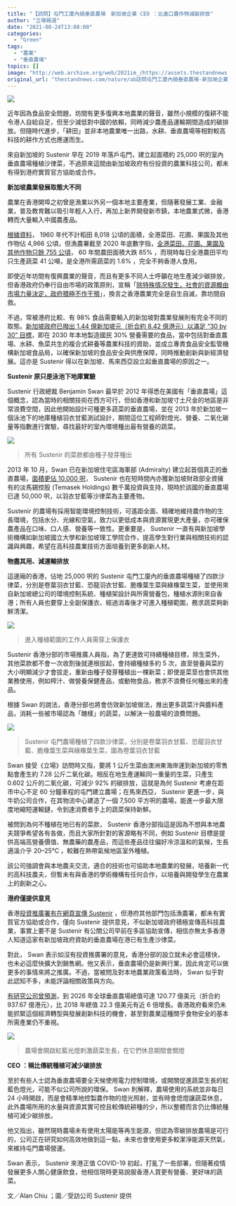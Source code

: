 ```yaml
---
title: "【訪問】屯門工廈內搞垂直農場　新加坡企業 CEO ：比進口農作物減碳排放"
author: "立場報道"
date: "2021-08-24T13:08:00"
categories:
  - "Green"
tags:
  - "農業"
  - "垂直農場"
topics: []
image: "http://web.archive.org/web/2021im_/https://assets.thestandnews.com/media/photos/farm-06_iXDHhjY.png"
original_url: "thestandnews.com/nature/ab訪問屯門工廈內搞垂直農場-新加坡企業-ceo-比進口農作物減碳排放"
---
```

![](http://web.archive.org/web/2021im_/https://assets.thestandnews.com/media/photos/farm-06_iXDHhjY.png)

近年因為食品安全問題，坊間有更多復興本地農業的聲音，雖然小規模的復耕不能令港人自給自足，但至少減低對中國的依賴，同時減少農產品運輸期間造成的碳排放。但隨時代進步，「耕田」並非本地農業唯一出路，水耕、垂直農場等相對較高科技的耕作方式也應運而生。

來自新加坡的 Sustenir 早在 2019 年落戶屯門，建立起面積約 25,000 呎的室內垂直農場種植沙律菜，不過原來這間由新加坡政府有份投資的農業科技公司，都未有得到港府實質官方協助或合作。

**新加坡農業發展取態大不同**

農業在香港開埠之初曾是漁業以外另一個本地主要產業，但隨著發展工業、金融業，普及教育難以吸引年輕人入行，再加上新界開發新市鎮，本地農業式微，香港轉而大量輸入中國農產品。

[根據資料](http://web.archive.org/web/20211229132119/http://producegreen.org.hk/landraces/main_24.html)， 1960 年代不計稻田 8,018 公頃的面積，全港菜田、花圃、果園及其他作物佔 4,966 公頃，但漁農署截至 2020 年底數字指，[全港菜田、花圃、果園及其他作物只餘 755 公頃](http://web.archive.org/web/20211229132119/https://www.afcd.gov.hk/tc_chi/agriculture/agr_hk/agr_hk.html)， 60 年間農田面積大跌 85% ，而現時每日全港農田平均只生產蔬菜 41 公噸，是全港所需蔬菜的 1.6% ，完全不夠香港人食用。

即使近年坊間有復興農業的聲音，而且有更多不同人士呼籲在地生產減少碳排放，但香港政府仍奉行自由市場的政策原則，宣稱「[除特殊情况發生，社會的資源概由市場力量決定，政府積極不作干預](http://web.archive.org/web/20211229132119/https://www.afcd.gov.hk/tc_chi/agriculture/agr_hk/agr_hk.html)」，換言之香港農業完全是自生自滅，靠坊間自救。

不過，常被港府比較、有 98% 食品需要輸入的新加坡對農業發展則有完全不同的取態。[新加坡政府已撥出 1.44 億新加坡元（折合約 8.42 億港元）以滿足 “30 by 30” 目標](http://web.archive.org/web/20211229132119/https://www.bloomberg.com/opinion/articles/2021-04-29/singapore-s-investment-in-urban-farming-isn-t-just-trendy)，即在 2030 年本地製造國民 30% 營養需要的食品，當中包括對垂直農場、水耕、魚菜共生的複合式耕養等農業科技的資助，並成立專責食品安全監管機構新加坡食品局，以確保新加坡的食品安全與供應保障，同時推動創新與新經濟發展。這亦是 Sustenir 得以在新加坡、馬來西亞設立起垂直農場的原因之一。

**Sustenir 原只是泳池下地庫實驗**

Sustenir 行政總裁 Benjamin Swan 最早於 2012 年得悉在美國有「垂直農場」這個概念，認為當時的相關技術在西方可行，但如香港和新加坡寸土尺金的地區是非常浪費空間，因此他開始設計可種更多蔬菜的垂直農場，並在 2013 年於新加坡一個泳池下的地庫種植羽衣甘藍測試設計，期間這位工程師對燈光、營養、二氧化碳量等指數進行實驗，尋找最好的室內環境種出最有營養的蔬菜。

![](http://web.archive.org/web/2021im_/https://assets.thestandnews.com/media/photos/BIL_8361_wEE6I.jpg)
> 所有 Sustenir 的菜款都由種子發芽種出

2013 年 10 月，Swan 已在新加坡住宅區海軍部 (Admiralty) 建立起首個真正的垂直農場，[面積更佔 10,000 呎](http://web.archive.org/web/20211229132119/https://www.mti.gov.sg/FutureEconomy/Leaders-of-Transformation/Sustenir-Agriculture)， Sustenir 也在短時間內亦獲新加坡財政部全資擁有的淡馬錫控股 (Temasek Holdings) 數千萬投資與支持，現時於該國的垂直農場已達 50,000 呎，以羽衣甘藍等沙律菜為主要產物。

Sustenir 的農場有採用智能環境控制技術，可遙距全面、精確地維持農作物的生長環境，包括水分、光線和空氣，致力以更低成本與資源實現更大產量，亦可確保農產品在口味、口人感、營養等一致性。更重要是， Sustenir 一直有與新加坡學術機構如新加坡國立大學和新加坡理工學院合作，提高學生對行業與相關技術的認識與興趣，希望在高科技農業技術方面培養到更多創新人材。

**物盡其用、減運輸排放**

這邊廂的香港，佔地 25,000 呎的 Sustenir 屯門工廈內的垂直農場種植了四款沙律菜，分別是卷葉羽衣甘藍、恐龍羽衣甘藍、脆橡葉生菜與綠橡葉生菜，並使用來自新加坡總公司的環境控制系統、種植架設計與所需營養包，種植水源則來自香港；所有人員也要穿上全副保護衣、經過消毒後才可進入種植範圍，務求蔬菜夠新鮮清潔。

![](http://web.archive.org/web/2021im_/https://assets.thestandnews.com/media/photos/BIL_8870_Vj5iw.jpg)
> 進入種植範圍的工作人員需穿上保護衣

Sustenir 香港分部的市場推廣人員指，為了更達致可持續種植目標，除生菜外，其他菜款都不會一次收割後就連根拔起，會持續種植多約 5 次，直至營養與菜的大小明顯減少才會拔走，重新由種子發芽種植出一棵新菜；即使是菜莖也會供其他業務使用，例如榨汁、做營養保健產品，或動物食品，務求不浪費任何種出來的產品。

根據 Swan 的說法，香港分部也將會仿效新加坡做法，推出更多蔬菜汁與醬料產品，消耗一些被市場認為「醜樣」的蔬菜，以解決一般農場的浪費問題。

![](http://web.archive.org/web/2021im_/https://assets.thestandnews.com/media/photos/A220-20BIL_8596_X4F9T.jpg)
> Sustenir 屯門農場種植了四款沙律菜，分別是卷葉羽衣甘藍、恐龍羽衣甘藍、脆橡葉生菜與綠橡葉生菜，圖為卷葉羽衣甘藍

Swan 接受《立場》訪問時又指，要將 1 公斤生菜由澳洲東海岸運到新加坡的零售點會產生約 7.28 公斤二氧化碳。相反在地生產運輸同一重量的生菜，只產生 0.602 公斤的二氧化碳，可減少 92% 的碳排放，這就是為何 Sustenir 考慮在距市中心不足 60 分鐘車程的屯門建立農場；在馬來西亞， Sustenir 更進一步，與牛奶公司合作，在其物流中心建造了一個 7,500 平方呎的農場，能進一步最大限度地縮短運輸鏈，令到達消費者手上的蔬菜保持新鮮。

被問到為何不種植在地已有的菜款， Sustenir 香港分部指這是因為不想與本地農夫競爭希望各有各做，而且大家所針對的客源略有不同，例如 Sustenir 目標是提供高端高營養價值、無農藥的農產品，而這些產品往往偏好冷涼溫和的氣候，生長適溫介乎 20–25℃ ，較難在熱帶氣候地區室外種植。

該公司強調會與本地農夫交流，適合的技術也可協助本地農業的發展，培養新一代的高科技農夫，但暫未有與香港的學術機構有任何合作，以培養與開發學生在農業上的創新之心。

**港府僅提供意見**　

香港[投資推廣署有在網頁宣傳 Sustenir](http://web.archive.org/web/20211229132119/https://www.investhk.gov.hk/sites/default/files/2021.01-sustenir-en.pdf) ，但港府其他部門包括漁農署，都未有實質官方協助或合作，僅向 Sustenir 提供意見，不似新加坡政府積極宣傳高科技農業，事實上要不是 Sustenir 有公關公司早前在多區協助宣傳，相信亦無太多香港人知道這家有新加坡政府資助的垂直農場在港已有生產沙律菜。

對此， Swan 表示如沒有投資推廣署的意見，香港分部的設立就未必會這樣快，也未必這麼快擴大到銷售網。他又表示，垂直農場仍是新興行業，因此肯定可以做更多的事情來將之推廣。不過，當被問及對本地農業政策看法時， Swan 似乎對此認知不多，未能評論相關政策與方向。

[有研究公司曾預測](http://web.archive.org/web/20211229132119/https://asia.nikkei.com/Business/Agriculture/Singapore-s-Temasek-bets-on-skyscraper-farms-as-growth-market)，到 2026 年全球垂直農場總值可達 120.77 億美元（折合約 937.67 億港元），比 2018 年總值 22.3 億美元有近 6 倍增長。香港政府看來仍未能抓緊這個經濟轉型與發展創新科技的機會，甚至對農業這種關乎食物安全的基本所需產業仍不重視。

![](http://web.archive.org/web/2021im_/https://assets.thestandnews.com/media/photos/BIL_8598_ViMav.jpg)
> 農場會開啟紅藍光燈刺激蔬菜生長，在它們休息期間會關燈

**CEO ：稱比傳統種植可減少碳排放**

至於有些人士認為垂直農場要全天候使用電力控制環境，或開關促進蔬菜生長的紅藍色燈光，可能不似公司所說的環保。 Swan 則解釋，農場使用的系統並非每日 24 小時開啟，而是會精準地控製農作物的燈光照射，並有時會熄燈讓蔬菜休息，此外農場所用的水量與資源其實可控且較傳統耕種的少，所以整體而言仍比傳統種植可減少碳排放。

他又指出，雖然現時農場未有使用太陽能等再生能源，但認為零碳排放農場是可行的，公司正在研究如何高效地做到這一點，未來也會使用更多較潔淨能源天然氣，來維持屯門農場營運。

Swan 表示， Sustenir 來港正值 COVID-19 初起，打亂了一些部署，但隨著疫情發展更多人關心健康飲食，他相信現時更易說服香港人買更有營養、更好味的蔬菜。

文／Alan Chiu ；圖／受訪公司 Sustenir 提供